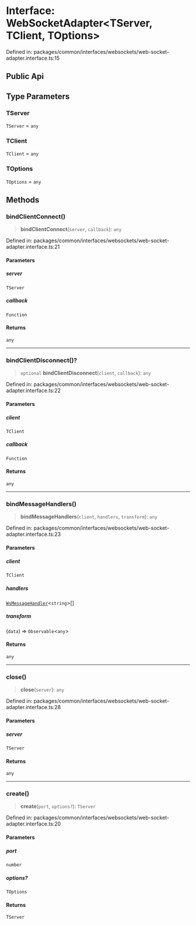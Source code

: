 # Interface: WebSocketAdapter\<TServer, TClient, TOptions\>

Defined in: packages/common/interfaces/websockets/web-socket-adapter.interface.ts:15

## Public Api

## Type Parameters

### TServer

`TServer` = `any`

### TClient

`TClient` = `any`

### TOptions

`TOptions` = `any`

## Methods

### bindClientConnect()

> **bindClientConnect**(`server`, `callback`): `any`

Defined in: packages/common/interfaces/websockets/web-socket-adapter.interface.ts:21

#### Parameters

##### server

`TServer`

##### callback

`Function`

#### Returns

`any`

***

### bindClientDisconnect()?

> `optional` **bindClientDisconnect**(`client`, `callback`): `any`

Defined in: packages/common/interfaces/websockets/web-socket-adapter.interface.ts:22

#### Parameters

##### client

`TClient`

##### callback

`Function`

#### Returns

`any`

***

### bindMessageHandlers()

> **bindMessageHandlers**(`client`, `handlers`, `transform`): `any`

Defined in: packages/common/interfaces/websockets/web-socket-adapter.interface.ts:23

#### Parameters

##### client

`TClient`

##### handlers

[`WsMessageHandler`](WsMessageHandler.md)\<`string`\>[]

##### transform

(`data`) => `Observable`\<`any`\>

#### Returns

`any`

***

### close()

> **close**(`server`): `any`

Defined in: packages/common/interfaces/websockets/web-socket-adapter.interface.ts:28

#### Parameters

##### server

`TServer`

#### Returns

`any`

***

### create()

> **create**(`port`, `options?`): `TServer`

Defined in: packages/common/interfaces/websockets/web-socket-adapter.interface.ts:20

#### Parameters

##### port

`number`

##### options?

`TOptions`

#### Returns

`TServer`
